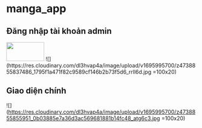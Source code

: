 # manga_app

## Đăng nhập tài khoản admin
<img src="https://res.cloudinary.com/dl3hvap4a/image/upload/v1695995700/z4738855837486_1795f1a471f82c9589cf146b2b73f5d6_rrll6d.jpg" width="100" height="50" />
![](https://res.cloudinary.com/dl3hvap4a/image/upload/v1695995700/z4738855837486_1795f1a471f82c9589cf146b2b73f5d6_rrll6d.jpg =100x20)

## Giao diện chính
![](https://res.cloudinary.com/dl3hvap4a/image/upload/v1695995700/z4738855855951_0b03885e7a36d3ac569681881b14fc48_atg6c3.jpg =100x20)
